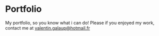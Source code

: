 # Portfolio
My portfolio, so you know what i can do!
Please if you enjoyed my work, contact me at valentin.galaup@hotmail.fr
